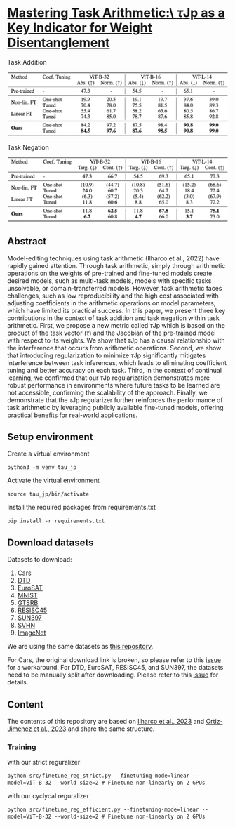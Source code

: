 # [Mastering Task Arithmetic:\\ $\tau$Jp as a Key Indicator for Weight Disentanglement]()

Task Addition

![](images/addition.png)

Task Negation

![](images/negation.png)


## Abstract
Model-editing techniques using task arithmetic (Ilharco et al., 2022) have rapidly gained attention. Through task arithmetic, simply through arithmetic operations on the weights of pre-trained and fine-tuned models create desired models, such as multi-task models, models with specific tasks unsolvable, or domain-transferred models. However, task arithmetic faces challenges, such as low reproducibility and the high cost associated with adjusting coefficients in the arithmetic operations on model parameters, which have limited its practical success. In this paper, we present three key contributions in the context of task addition and task negation within task arithmetic. First, we propose a new metric called $\tau$Jp which is based on the product of the task vector ($\tau$) and the Jacobian of the pre-trained model with respect to its weights. We show that $\tau$Jp has a causal relationship with the interference that occurs from arithmetic operations. Second, we show that introducing regularization to minimize $\tau$Jp significantly mitigates interference between task inferences, which leads to eliminating coefficient tuning and better accuracy on each task. Third, in the context of continual learning, we confirmed that our $\tau$Jp regularization demonstrates more robust performance in environments where future tasks to be learned are not accessible, confirming the scalability of the approach. Finally, we demonstrate that the $\tau$Jp regularizer further reinforces the performance of task arithmetic by leveraging publicly available fine-tuned models, offering practical benefits for real-world applications.

## Setup environment
Create a virtual environment
```
python3 -m venv tau_jp
```
Activate the virtual environment
```
source tau_jp/bin/activate
```
Install the required packages from requirements.txt
```
pip install -r requirements.txt
```

## Download datasets
Datasets to download:
1. [Cars](https://www.cv-foundation.org/openaccess/content_iccv_workshops_2013/W19/html/Krause_3D_Object_Representations_2013_ICCV_paper.html)
2. [DTD](https://openaccess.thecvf.com/content_cvpr_2014/html/Cimpoi_Describing_Textures_in_2014_CVPR_paper.html)
3. [EuroSAT](https://ieeexplore.ieee.org/abstract/document/8736785)
4. [MNIST](https://yann.lecun.com/exdb/mnist/)
5. [GTSRB](https://ieeexplore.ieee.org/abstract/document/6033395?casa_token=MLJHRCUz8OIAAAAA:9ZMwyQ50HzTzmSkEN1_HBYOFNzPazeKICIKKd3t6g-VgtGc5c7U5tphTVEykAsbcViJUXYFr7UcE)
6. [RESISC45](https://ieeexplore.ieee.org/abstract/document/7891544?casa_token=ZOFbRb8TSDUAAAAA:83ANrYS19nlCWRtLylfeuqD3akKWlSeGE86H0gTFcQkRlENegFj9Brgt-dSBDl_MUcZiUPpdcljp)
7. [SUN397](https://link.springer.com/article/10.1007/s11263-014-0748-y)
8. [SVHN](https://research.google/pubs/reading-digits-in-natural-images-with-unsupervised-feature-learning/)
9. [ImageNet](https://ieeexplore.ieee.org/document/5206848)

We are using the same datasets as [this repository](https://github.com/mlfoundations/task_vectors).

For Cars, the original download link is broken, so please refer to this [issue](https://github.com/pytorch/vision/issues/7545) for a workaround. For DTD, EuroSAT, RESISC45, and SUN397, the datasets need to be manually split after downloading. Please refer to this [issue](https://github.com/mlfoundations/task_vectors/issues/1) for details.

## Content
The contents of this repository are based on [Ilharco et al., 2023](https://github.com/mlfoundations/task_vectors) and [Ortiz-Jimenez et al., 2023](https://github.com/gortizji/tangent_task_arithmetic) and share the same structure.

### Training 
with our strict reguralizer
```
python src/finetune_reg_strict.py --finetuning-mode=linear --model=ViT-B-32 --world-size=2 # Finetune non-linearly on 2 GPUs
```

with our cyclycal reguralizer
```
python src/finetune_reg_efficient.py --finetuning-mode=linear --model=ViT-B-32 --world-size=2 # Finetune non-linearly on 2 GPUs
```

<!-- 
## Paper Authors
[Kotaro Yoshida](https://github.com/katoro8989)

[Yuji Naraki](https://github.com/yujisw)

[Ryosuke Yamaki](https://github.com/Ryosuke-Yamaki)

[Takahumi Horie](https://github.com/NotWeButRun)

[Ryotaro Shimizu](https://github.com/jchanxtarov)

[Yuki Saito](https://github.com/wildsnowman)

[Hiroki Naganuma](https://github.com/Hiroki11x)



## Citation

```

```
-->
